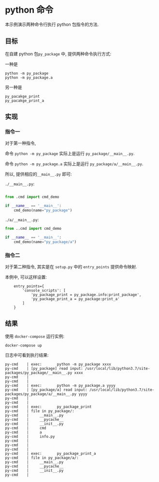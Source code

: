 # python 命令

本示例演示两种命令行执行 python 包指令的方法. 

## 目标

在自建 python 包`py_package` 中, 提供两种命令执行方式:

一种是

```
python -m py_package
python -m py_package.a
```

另一种是

``` 
py_pacakge_print 
py_pacakge_print_a
```

## 实现

### 指令一

对于第一种指令, 

命令 `python -m py_package` 实际上是运行 `py_package/__main__.py`.

命令 `python -m py_package.a` 实际上是运行 `py_package/a/__main__.py`.

所以, 提供相应的`__main__.py` 即可:

`./__main__.py`:

```python

from .cmd import cmd_demo

if __name__ == '__main__':
    cmd_demo(name="py_package")

```

`./a/__main__.py`: 

```python
from ..cmd import cmd_demo

if __name__ == '__main__':
    cmd_demo(name="py_package/a")

```

### 指令二

对于第二种指令, 其实是在 `setup.py` 中的 `entry_points` 提供命令映射.

本例中, 可以这样设置:

```
    entry_points={
        'console_scripts': [
            'py_package_print = py_package.info:print_package',
            'py_package_print_a = py_package:print_a'
        ]
    }
```

## 结果

使用 `docker-compose` 运行实例:

```docker-compose up ```

日志中可看到执行结果:

```
py-cmd    | exec:       python -m py_package xxxx
py-cmd    | [py_package] read input: /usr/local/lib/python3.7/site-packages/py_package/__main__.py xxxx
py-cmd    | 
py-cmd    | 
py-cmd    | exec:       python -m py_package.a yyyy
py-cmd    | [py_package/a] read input: /usr/local/lib/python3.7/site-packages/py_package/a/__main__.py yyyy
py-cmd    | 
py-cmd    | 
py-cmd    | exec:       py_package_print
py-cmd    | file in py_package/:
py-cmd    |     __main__.py
py-cmd    |     __pycache__
py-cmd    |     __init__.py
py-cmd    |     cmd
py-cmd    |     a
py-cmd    |     info.py
py-cmd    | 
py-cmd    | 
py-cmd    | 
py-cmd    | exec:       py_package_print_a
py-cmd    | file in py_package/a/:
py-cmd    |     __main__.py
py-cmd    |     __pycache__
py-cmd    |     __init__.py
py-cmd    | 

```









